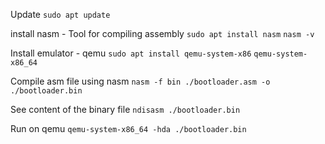 
Update 
`sudo apt update`

install nasm - Tool for compiling assembly
`sudo apt install nasm`
`nasm -v`

Install emulator - qemu
`sudo apt install qemu-system-x86`
`qemu-system-x86_64`

Compile asm file using nasm
`nasm -f bin ./bootloader.asm -o ./bootloader.bin`

See content of the binary file 
`ndisasm ./bootloader.bin`

Run on qemu
`qemu-system-x86_64 -hda ./bootloader.bin`